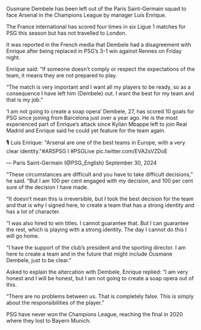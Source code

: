 
Ousmane Dembele has been left out of the Paris Saint-Germain squad to face Arsenal in the Champions League by manager Luis Enrique.

The France international has scored four times in six Ligue 1 matches for PSG this season but has not travelled to London.

It was reported in the French media that Dembele had a disagreement with Enrique after being replaced in PSG’s 3-1 win against Rennes on Friday night.

Enrique said: “If someone doesn’t comply or respect the expectations of the team, it means they are not prepared to play.

“The match is very important and I want all my players to be ready, so as a consequence I have left him (Dembele) out. I want the best for my team and that is my job.”

‘I am not going to create a soap opera’
Dembele, 27, has scored 10 goals for PSG since joining from Barcelona just over a year ago. He is the most experienced part of Enrique’s attack since Kylian Mbappe left to join Real Madrid and Enrique said he could yet feature for the team again.

🎙️ Luis Enrique: "Arsenal are one of the best teams in Europe, with a very clear identity."#ARSPSG I #PSGLive pic.twitter.com/EVA2sVZDoE

— Paris Saint-Germain (@PSG_English) September 30, 2024


“These circumstances are difficult and you have to take difficult decisions,” he said. “But I am 100 per cent engaged with my decision, and 100 per cent sure of the decision I have made.

“It doesn’t mean this is irreversible, but I took the best decision for the team and that is why I signed here, to create a team that has a strong identity and has a lot of character.

“I was also hired to win titles. I cannot guarantee that. But I can guarantee the rest, which is playing with a strong identity. The day I cannot do this I will go home.

“I have the support of the club’s president and the sporting director. I am here to create a team and in the future that might include Ousmane Dembele, just to be clear.”

Asked to explain the altercation with Dembele, Enrique replied: “I am very honest and I will be honest, but I am not going to create a soap opera out of this.

“There are no problems between us. That is completely false. This is simply about the responsibilities of the player.”

PSG have never won the Champions League, reaching the final in 2020 where they lost to Bayern Munich.
